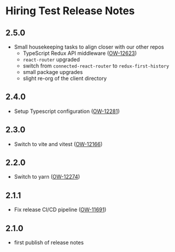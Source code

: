 # Hiring Test Release Notes

## 2.5.0

- Small housekeeping tasks to align closer with our other repos
  - TypeScript Redux API middleware ([OW-12623](https://oliasoft.atlassian.net/browse/OW-12623))
  - `react-router` upgraded
  - switch from `connected-react-router` to `redux-first-history`
  - small package upgrades
  - slight re-org of the client directory

## 2.4.0

- Setup Typescript configuration ([OW-12281](https://oliasoft.atlassian.net/browse/OW-12281))

## 2.3.0

- Switch to vite and vitest ([OW-12166](https://oliasoft.atlassian.net/browse/OW-12166))

## 2.2.0

- Switch to yarn ([OW-12274](https://oliasoft.atlassian.net/browse/OW-12274))

## 2.1.1

- Fix release CI/CD pipeline ([OW-11691](https://oliasoft.atlassian.net/browse/OW-11691))

## 2.1.0

- first publish of release notes
